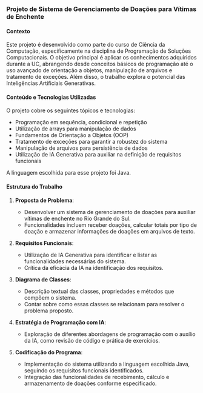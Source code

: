### Projeto de Sistema de Gerenciamento de Doações para Vítimas de Enchente

#### Contexto

Este projeto é desenvolvido como parte do curso de Ciência da Computação, especificamente na disciplina de Programação de Soluções Computacionais. O objetivo principal é aplicar os conhecimentos adquiridos durante a UC, abrangendo desde conceitos básicos de programação até o uso avançado de orientação a objetos, manipulação de arquivos e tratamento de exceções. Além disso, o trabalho explora o potencial das Inteligências Artificiais Generativas.

#### Conteúdo e Tecnologias Utilizadas

O projeto cobre os seguintes tópicos e tecnologias:

- Programação em sequência, condicional e repetição
- Utilização de arrays para manipulação de dados
- Fundamentos de Orientação a Objetos (OOP)
- Tratamento de exceções para garantir a robustez do sistema
- Manipulação de arquivos para persistência de dados
- Utilização de IA Generativa para auxiliar na definição de requisitos funcionais

A linguagem escolhida para esse projeto foi Java.

#### Estrutura do Trabalho

1. **Proposta de Problema**:
   - Desenvolver um sistema de gerenciamento de doações para auxiliar vítimas de enchente no Rio Grande do Sul.
   - Funcionalidades incluem receber doações, calcular totais por tipo de doação e armazenar informações de doações em arquivos de texto.

2. **Requisitos Funcionais**:
   - Utilização de IA Generativa para identificar e listar as funcionalidades necessárias do sistema.
   - Crítica da eficácia da IA na identificação dos requisitos.

3. **Diagrama de Classes**:
   - Descrição textual das classes, propriedades e métodos que compõem o sistema.
   - Contar sobre como essas classes se relacionam para resolver o problema proposto.

4. **Estratégia de Programação com IA**:
   - Exploração de diferentes abordagens de programação com o auxílio da IA, como revisão de código e prática de exercícios.

5. **Codificação do Programa**:
   - Implementação do sistema utilizando a linguagem escolhida Java, seguindo os requisitos funcionais identificados.
   - Integração das funcionalidades de recebimento, cálculo e armazenamento de doações conforme especificado.
